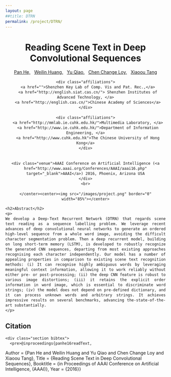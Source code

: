 ```yaml
---
layout: page
##title: DTRN
permalink: /project/DTRN/
---
```


     
<div class="section head">
	<center><h1> Reading Scene Text in Deep Convolutional Sequences </h1>
	<div class="authors">
	  <a href="http://bestsonny.github.io/">Pan He,</a>&nbsp;&nbsp;
	  <a href="http://www.wlhuang.com/">Weilin Huang,</a>&nbsp;&nbsp;
	  <a href="http://mmlab.siat.ac.cn/yuqiao/" >Yu Qiao,</a>&nbsp;&nbsp;
	  <a href="http://personal.ie.cuhk.edu.hk/~ccloy/" >Chen Change Loy,</a>&nbsp;&nbsp;
	  <a href="http://www.ie.cuhk.edu.hk/people/xotang.shtml">Xiaoou Tang</a>
	</div>

	<div class="affiliations">
	  <a href="">Shenzhen Key Lab of Comp. Vis and Pat. Rec.,</a>
	  <a href="http://english.siat.cas.cn/"> Shenzhen Institutes of Advanced Technology, </a>
	  <a href="http://english.cas.cn/">Chinese Academy of Sciences</a>
	</div>
	
	<div class="affiliations">
	  <a href="http://mmlab.ie.cuhk.edu.hk/">Multimedia Laboratory, </a>
	  <a href="http://www.ie.cuhk.edu.hk/">Department of Information Engineering, </a>
	  <a href="http://www.cuhk.edu.hk">The Chinese University of Hong Kong</a>
	</div>


	<div class="venue">AAAI Conference on Artificial Intelligence (<a href="http://www.aaai.org/Conferences/AAAI/aaai16.php" target="_blank">AAAI</a>) 2016, Phoenix, Arizona USA
	</div>
	<br>

    </center><center><img src="/images/project.png" border="0" width="85%"></center>
</div>


<div style="text-align: justify" class="section abstract">

	<h2>Abstract</h2>
	<p>
	We develop a Deep-Text Recurrent Network (DTRN) that regards scene text reading as a sequence labelling problem. We leverage recent advances of deep convolutional neural networks to generate an ordered high-level sequence from a whole word image, avoiding the difficult character segmentation problem. Then a deep recurrent model, building on long short-term memory (LSTM), is developed to robustly recognize the generated CNN sequences, departing from most existing approaches recognising each character independently. Our model has a number of appealing properties in comparison to existing scene text recognition methods: (i) It can recognise highly ambiguous words by leveraging meaningful context information, allowing it to work reliably without either pre- or post-processing; (ii) the deep CNN feature is robust to various image distortions; (iii) it retains the explicit order information in word image, which is essential to discriminate word strings; (iv) the model does not depend on pre-defined dictionary, and it can process unknown words and arbitrary strings. It achieves impressive results on several benchmarks, advancing the-state-of-the-art substantially.	
	</p>
</div>


<div class="section list">
	<h2>Citation</h2>
	
	<div class="section bibtex">
	  <pre>@inproceedings{panhe16readText,
 Author    = {Pan He and
              Weilin Huang and
              Yu Qiao and
              Chen Change Loy and 
              Xiaoou Tang},
 Title     = {Reading Scene Text in Deep Convolutional Sequences},
 Booktitle = {in Proceedings of AAAI Conference on Artificial Intelligence, (AAAI)},
 Year      = {2016}}
	</pre>
	</div>
</div>





